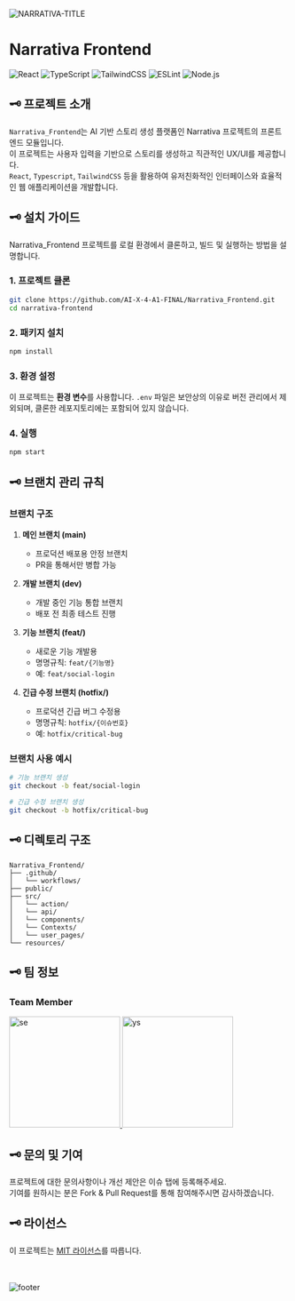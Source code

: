 ![NARRATIVA-TITLE](https://github.com/user-attachments/assets/97538156-f202-4b48-8543-9bbf835fda0e)

# Narrativa Frontend

![React](https://img.shields.io/badge/React-18.3.1-61DAFB?style=for-the-badge&logo=react&logoColor=white)
![TypeScript](https://img.shields.io/badge/TypeScript-5.6.3-3178C6?style=for-the-badge&logo=typescript&logoColor=white)
![TailwindCSS](https://img.shields.io/badge/TailwindCSS-3.4.15-06B6D4?style=for-the-badge&logo=tailwindcss&logoColor=white)
![ESLint](https://img.shields.io/badge/ESLint-8.57.1-4B32C3?style=for-the-badge&logo=eslint&logoColor=white)
![Node.js](https://img.shields.io/badge/Node.js-20.8.0-339933?style=for-the-badge&logo=nodedotjs&logoColor=white)

## 🗝️ 프로젝트 소개

`Narrativa_Frontend`는 AI 기반 스토리 생성 플랫폼인 Narrativa 프로젝트의 프론트엔드 모듈입니다.<br />
이 프로젝트는 사용자 입력을 기반으로 스토리를 생성하고 직관적인 UX/UI를 제공합니다.<br />
`React`, `Typescript`, `TailwindCSS` 등을 활용하여 유저친화적인 인터페이스와 효율적인 웹 애플리케이션을 개발합니다. <br />

## 🗝️ 설치 가이드

Narrativa_Frontend 프로젝트를 로컬 환경에서 클론하고, 빌드 및 실행하는 방법을 설명합니다.

### 1. 프로젝트 클론

```bash
git clone https://github.com/AI-X-4-A1-FINAL/Narrativa_Frontend.git
cd narrativa-frontend
```

### 2. 패키지 설치

```bash
npm install
```

### 3. 환경 설정

이 프로젝트는 **환경 변수**를 사용합니다. `.env` 파일은 보안상의 이유로 버전 관리에서 제외되며, 클론한 레포지토리에는 포함되어 있지 않습니다.

### 4. 실행

```bash
npm start
```

## 🗝️ 브랜치 관리 규칙

### 브랜치 구조

1. **메인 브랜치 (main)**

   - 프로덕션 배포용 안정 브랜치
   - PR을 통해서만 병합 가능

2. **개발 브랜치 (dev)**

   - 개발 중인 기능 통합 브랜치
   - 배포 전 최종 테스트 진행

3. **기능 브랜치 (feat/)**

   - 새로운 기능 개발용
   - 명명규칙: `feat/{기능명}`
   - 예: `feat/social-login`

4. **긴급 수정 브랜치 (hotfix/)**
   - 프로덕션 긴급 버그 수정용
   - 명명규칙: `hotfix/{이슈번호}`
   - 예: `hotfix/critical-bug`

### 브랜치 사용 예시

```bash
# 기능 브랜치 생성
git checkout -b feat/social-login

# 긴급 수정 브랜치 생성
git checkout -b hotfix/critical-bug
```

## 🗝️ 디렉토리 구조

```
Narrativa_Frontend/
├── .github/
│   └── workflows/
├── public/
├── src/
│   └── action/
│   └── api/
│   └── components/
│   └── Contexts/
│   └── user_pages/
└── resources/
```

## 🗝️ 팀 정보

### **Team Member**

<a href="https://github.com/shaneee123" target="_blank">
  <img src="https://github.com/user-attachments/assets/6ec7ec21-a9b1-4ebe-932f-c78064dcabe7" 
       alt="se" 
       width="200" 
       height="auto" 
       style="max-width: 100%; height: auto;">
</a>
<a href="https://github.com/Yesssung" target="_blank">
  <img src="https://github.com/user-attachments/assets/2ce88918-3e99-4dba-97c1-ef54d0cd4d48" 
       alt="ys" 
       width="200" 
       height="auto" 
       style="max-width: 100%; height: auto;">
</a>

## 🗝️ 문의 및 기여

프로젝트에 대한 문의사항이나 개선 제안은 이슈 탭에 등록해주세요.<br />
기여를 원하시는 분은 Fork & Pull Request를 통해 참여해주시면 감사하겠습니다.

## 🗝️ 라이선스

이 프로젝트는 [MIT 라이선스](LICENSE)를 따릅니다.

<br /><br />
![footer](https://github.com/user-attachments/assets/c30abbd9-8e89-4a4e-8823-33fe0cf843c9)
